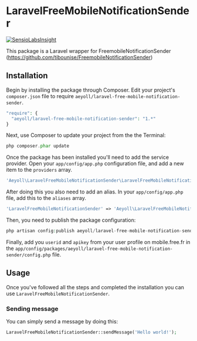 # LaravelFreeMobileNotificationSender

[![SensioLabsInsight](https://insight.sensiolabs.com/projects/fe1f7c0d-cd9d-4782-89db-9e39032a0625/mini.png)](https://insight.sensiolabs.com/projects/fe1f7c0d-cd9d-4782-89db-9e39032a0625)

This package is a Laravel wrapper for FreemobileNotificationSender (https://github.com/tibounise/FreemobileNotificationSender)

## Installation
Begin by installing the package through Composer. Edit your project's `composer.json` file to require `aeyoll/laravel-free-mobile-notification-sender`.

  ```php
  "require": {
    "aeyoll/laravel-free-mobile-notification-sender": "1.*"
  }
  ```

Next, use Composer to update your project from the the Terminal:

  ```php
  php composer.phar update
  ```

Once the package has been installed you'll need to add the service provider. Open your `app/config/app.php` configuration file, and add a new item to the `providers` array.

  ```php
  'Aeyoll\LaravelFreeMobileNotificationSender\LaravelFreeMobileNotificationSenderServiceProvider'
  ```

After doing this you also need to add an alias. In your `app/config/app.php` file, add this to the `aliases` array.

  ```php
  'LaravelFreeMobileNotificationSender' => 'Aeyoll\LaravelFreeMobileNotificationSender\LaravelFreeMobileNotificationSender'
  ```

Then, you need to publish the package configuration:

  ```php
  php artisan config:publish aeyoll/laravel-free-mobile-notification-sender
  ```

Finally, add you `userid` and `apikey` from your user profile on mobile.free.fr in the `app/config/packages/aeyoll/laravel-free-mobile-notification-sender/config.php` file.

## Usage
Once you've followed all the steps and completed the installation you can use `LaravelFreeMobileNotificationSender`.

### Sending message
You can simply send a message by doing this:

  ```php
  LaravelFreeMobileNotificationSender::sendMessage('Hello world!');
  ```
